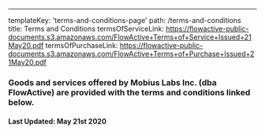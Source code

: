 ---
templateKey: 'terms-and-conditions-page'
path: /terms-and-conditions
title: Terms and Conditions
termsOfServiceLink: https://flowactive-public-documents.s3.amazonaws.com/FlowActive+Terms+of+Service+Issued+21May20.pdf
termsOfPurchaseLink: https://flowactive-public-documents.s3.amazonaws.com/FlowActive+Terms+of+Purchase+Issued+21May20.pdf
### Goods and services offered by Mobius Labs Inc. (dba FlowActive) are provided with the terms and conditions linked below.
#### Last Updated: May 21st 2020

